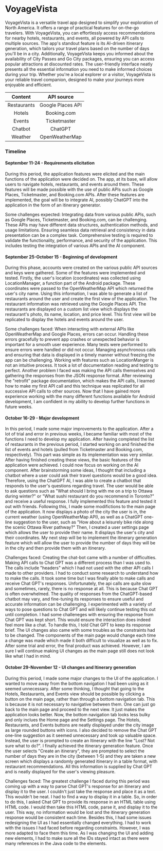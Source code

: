 # VoyageVista

VoyageVista is a versatile travel app designed to simplify your exploration of North America. It offers a range of practical features for on-the-go travelers. With VoyageVista, you can effortlessly access recommendations for nearby hotels, restaurants, and events, all powered by API calls to multiple sources. The app's standout feature is its AI-driven itinerary generation, which tailors your travel plans based on the number of days you'll be in a city. Additionally, VoyageVista keeps you informed about the availability of City Passes and Go City packages, ensuring you can access popular attractions at discounted rates. The user-friendly interface neatly presents all the essential information you need to make informed choices during your trip. Whether you're a local explorer or a visitor, VoyageVista is your reliable travel companion, designed to make your journeys more enjoyable and efficient.

| Content   | API source |
| :-: | :-: |
| Restaurants  | Google Places API    |
| Hotels | Booking.com    |
| Events    | Ticketmaster    |
| Chatbot    | ChatGPT    |
| Weather | OpenWeatherMap |

### Timeline

#### September 11-24 - Requirements elicitation

During this period, the application features were elicited and the main functions of the application were decided on. The app, at its base, will allow users to navigate hotels, restaurants, and events around them. These features will be made possible with the use of public APIs such as Google Places, Ticketmaster, and Booking.com APIs. After these features are implemented, the goal will be to integrate AI, possibly ChatGPT into the application in the form of an itinerary generator.

Some challenges expected: Integrating data from various public APIs, such as Google Places, Ticketmaster, and Booking.com, can be challenging. These APIs may have different data structures, authentication methods, and usage limitations. Ensuring seamless data retrieval and consistency in data presentation can be a complex task. Comprehensive testing is required to validate the functionality, performance, and security of the application. This includes testing the integration of various APIs and the AI component.

#### September 25-October 15 - Beginning of development

During this phase, accounts were created on the various public API sources and keys were gathered. Some of the features were implemented and tested. Firstly, the user's location (coordinates) was collected using LocationManager, a function part of the Android package. These coordinates were passed to the OpenWeatherMap API which returned the user's city name. Using this information, I was able to generate a list of restaurants around the user and create the first view of the application. The restaurant information was retrieved using the Google Places API. The restaurants are displayed on a custom list view which displays the restaurant's photo, its name, location, and price level. This first view will be replicated to display the hotels and events around the user.

Some challenges faced: When interacting with external APIs like OpenWeatherMap and Google Places, errors can occur. Handling these errors gracefully to prevent app crashes or unexpected behavior is important for a smooth user experience. Many tests were performed to ensure errors were handled or did not occur. Managing asynchronous calls and ensuring that data is displayed in a timely manner without freezing the app can be challenging. Working with features such as LocationManger is not an intuitive process. It took a lot of documentation reading and testing to perfect. Another problem I faced was making the API calls themselves and gathering the responses from the JSON response format. After reviewing the "retrofit" package documentation, which makes the API calls, I learned how to make my first API call and this technique was replicated for all successive API calls to other sources. Now that I have gained more experience working with the many different functions available for Android development, I am confident in my ability to develop further functions in future weeks.

#### October 16-29 - Major development

In this period, I made some major improvements to the application. After a lot of trial and error in previous weeks, I became familiar with most of the functions I need to develop my application. After having completed the list of restaurants in the previous period, I started working on and finished the list of events and hotels (pulled from Ticketmaster and Booking.com, respectively). This part was simple as its implementation was very similar. After having finished creating these views, the basic features of the application were achieved. I could now focus on working on the AI component. After brainstorming some ideas, I thought that including a chatbot where a user could ask their travel questions would be a good idea. Therefore, using the ChatGPT AI, I was able to create a chatbot that responds to the user's questions regarding travel. The user would be able to ask questions such as "What should I bring with me on a trip to Ottawa during winter?" or "What sushi restaurant do you recommend in Toronto?" and receive a useful response. I fully implemented this feature and tested it out with friends. Following this, I made some modifictions to the main page of the application. It now displays a photo of the city the user is in, the current weather (using OpenWeatherMap API), as well as a ChatGPT one-line suggestion to the user, such as "How about a leisurely bike ride along the scenic Ottawa River pathway?" Then, I created a user settings page which allows the user to provide their name. It displays the user's city and their coordinates. My next step will be to implement the itinerary generation feature which will allow the user to provide the number of days they will be in the city and then provide them with an itinerary.

Challenges faced: Creating the chat-bot came with a number of difficulties. Making API calls to Chat GPT was a different process than I was used to. The calls include "headers" which I had not used with the other API calls I made to other providers. I had to conduct some research to understand how to make the calls. It took some time but I was finally able to make calls and receive Chat GPT's responses. Unfortunately, the api calls are quite slow and sometimes, rarely, there is no response at all. This is because Chat GPT is often overwhelmed. The quality of responses from the ChatGPT-based chatbot may vary, and fine-tuning its responses to ensure useful and accurate information can be challenging. I experimented with a variety of ways to pose questions to Chat GPT and will likely continue testing this out until completion. I had some challeneges with ensuring the response from Chat GPT was kept short. This would ensure the interaction does indeed feel more like a chat. To handle this, I told Chat GPT to keep its response brief. The UI changes also came with some troubles as the constraints had to be changed. The components of the main page would change each time a change was made which made it both difficult to visualize as well as to fix. After some trial and error, the final product was achieved. However, I am sure I will continue making UI changes as the main page still does not look like what I had in mind. 

#### October 29-November 12 - UI changes and Itinerary generation

During this period, I made some major changes to the UI of the application. I wanted to move away from the bottom navigation I had been using as it seemed unnecessary. After some thinking, I thought that going to the Hotels, Restaurants, and Events view should be possible by clicking a button on the main page, rather than through a bottom navigation tab. This is because it is not necessary to navigative between them. One can just go back to the main page and proceed to the next view. It just makes the application looks better. Now, the bottom navigation tab looks less bulky and only inclues the Home page and the Settings page. The Hotels, Restaurants, and Events buttons are neatly displayed under the city image as large rounded buttons with icons. I also decided to remove the Chat GPT one-line suggestion as it seemed unnecessary and took up valuable space. Instead, the user is prompted to create an Itinerary with the line "Lost? Not sure what to do?". I finally achieved the itinerary generation feature. Once the user selects "Create an itinerary", they are prompted to select the number of days they are in the city (between 1-5) and they are taken a new screen which displays a randomly generated itinerary in a table format, with restaurant recommendations. All this information is supplied by Chat GPT and is neatly displayed for the user's viewing pleasure. 

Challenges faced: The greatest challenge I faced during this period was coming up with a way to parse Chat GPT's response for an itinerary and display it to the user. I couldn't just take the response and place it as a text. This wouldn't be neat. I had to find a way to display it in a table. So, in order to do this, I asked Chat GPT to provide its response in an HTML table using HTML code. I would then take this HTML code, parse it, and display it to the user. This way, no information would be lost and the itinerary generation response would be consistent each time. Besides this, I had some issues redesigning the UI as I had essentially changed everything. I had to work with the issues I had faced before regarding constraints. However, I was more adapted to face them this time. As I was changing the UI and adding new elements, I had to make sure all the IDs stayed intact as there were many references in the Java code to the elements. 
